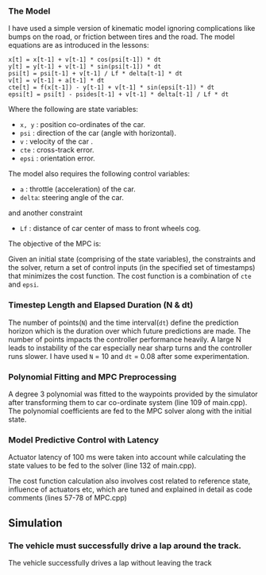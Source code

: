 ### The Model

I have used a simple version of kinematic model ignoring complications like
bumps on the road, or friction between tires and the road.
The model equations are as introduced in the lessons:

```
x[t] = x[t-1] + v[t-1] * cos(psi[t-1]) * dt
y[t] = y[t-1] + v[t-1] * sin(psi[t-1]) * dt
psi[t] = psi[t-1] + v[t-1] / Lf * delta[t-1] * dt
v[t] = v[t-1] + a[t-1] * dt
cte[t] = f(x[t-1]) - y[t-1] + v[t-1] * sin(epsi[t-1]) * dt
epsi[t] = psi[t] - psides[t-1] + v[t-1] * delta[t-1] / Lf * dt
```

Where the following are state variables:

- `x, y` : position co-ordinates of the car.
- `psi`  : direction of the car (angle with horizontal).
- `v`    : velocity of the car .
- `cte`  : cross-track error.
- `epsi` : orientation error.

The model also requires the following control variables:

- `a`    : throttle (acceleration) of the car.
- `delta`: steering angle of the car.

and another constraint 

- `Lf`   : distance of car center  of mass to front wheels cog.


The objective of the MPC is:

Given an initial state (comprising of the state variables), the constraints 
and the solver, return a set of control inputs (in the specified set of timestamps)
that minimizes the cost function.
The cost function is a combination of `cte` and `epsi`.

### Timestep Length and Elapsed Duration (N & dt)

The number of points(`N`) and the time interval(`dt`) define the prediction horizon which is the duration over which future predictions are made. 
The number of points impacts the controller performance heavily. A large N leads to instability of the car especially near sharp turns and the controller runs slower. I have used `N` = 10 and `dt` = 0.08 after some experimentation.

### Polynomial Fitting and MPC Preprocessing

A degree 3 polynomial was fitted to the waypoints provided by the simulator after transforming them to car co-ordinate system (line 109 of main.cpp).
The polynomial coefficients are fed to the MPC solver along with the initial state.

### Model Predictive Control with Latency

Actuator latency of 100 ms were taken into account while calculating the state values
to be fed to the solver (line 132 of main.cpp).

The cost function calculation also involves cost related to reference state,
influence of actuators etc, which are tuned and explained in detail as 
code comments (lines 57-78 of MPC.cpp)

## Simulation

### The vehicle must successfully drive a lap around the track.

The vehicle successfully drives a lap without leaving the track
